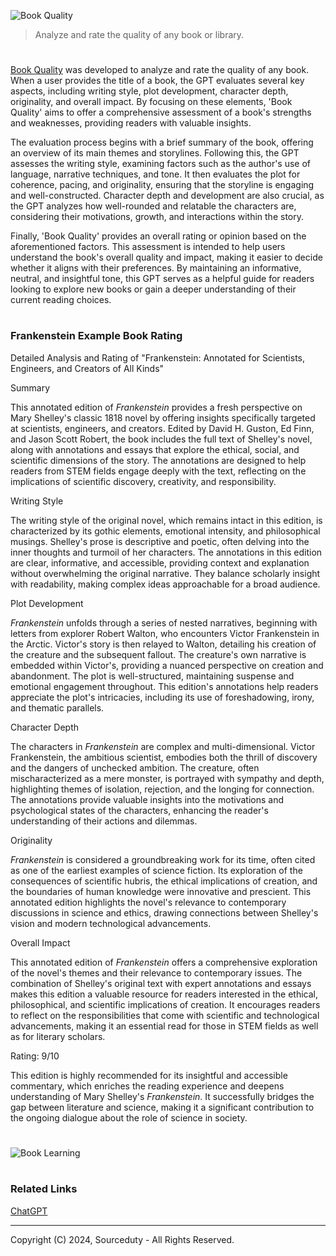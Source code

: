 ![Book Quality](https://github.com/user-attachments/assets/8acd405d-62a3-44b4-85fd-c8984f71c235)

> Analyze and rate the quality of any book or library.

# 

[Book Quality](https://chatgpt.com/g/g-V8z8zVL9A-book-quality) was developed to analyze and rate the quality of any book. When a user provides the title of a book, the GPT evaluates several key aspects, including writing style, plot development, character depth, originality, and overall impact. By focusing on these elements, 'Book Quality' aims to offer a comprehensive assessment of a book's strengths and weaknesses, providing readers with valuable insights.

The evaluation process begins with a brief summary of the book, offering an overview of its main themes and storylines. Following this, the GPT assesses the writing style, examining factors such as the author's use of language, narrative techniques, and tone. It then evaluates the plot for coherence, pacing, and originality, ensuring that the storyline is engaging and well-constructed. Character depth and development are also crucial, as the GPT analyzes how well-rounded and relatable the characters are, considering their motivations, growth, and interactions within the story.

Finally, 'Book Quality' provides an overall rating or opinion based on the aforementioned factors. This assessment is intended to help users understand the book's overall quality and impact, making it easier to decide whether it aligns with their preferences. By maintaining an informative, neutral, and insightful tone, this GPT serves as a helpful guide for readers looking to explore new books or gain a deeper understanding of their current reading choices.

#
### Frankenstein Example Book Rating

Detailed Analysis and Rating of "Frankenstein: Annotated for Scientists, Engineers, and Creators of All Kinds"

Summary

This annotated edition of *Frankenstein* provides a fresh perspective on Mary Shelley's classic 1818 novel by offering insights specifically targeted at scientists, engineers, and creators. Edited by David H. Guston, Ed Finn, and Jason Scott Robert, the book includes the full text of Shelley's novel, along with annotations and essays that explore the ethical, social, and scientific dimensions of the story. The annotations are designed to help readers from STEM fields engage deeply with the text, reflecting on the implications of scientific discovery, creativity, and responsibility.

Writing Style

The writing style of the original novel, which remains intact in this edition, is characterized by its gothic elements, emotional intensity, and philosophical musings. Shelley's prose is descriptive and poetic, often delving into the inner thoughts and turmoil of her characters. The annotations in this edition are clear, informative, and accessible, providing context and explanation without overwhelming the original narrative. They balance scholarly insight with readability, making complex ideas approachable for a broad audience.

Plot Development

*Frankenstein* unfolds through a series of nested narratives, beginning with letters from explorer Robert Walton, who encounters Victor Frankenstein in the Arctic. Victor's story is then relayed to Walton, detailing his creation of the creature and the subsequent fallout. The creature's own narrative is embedded within Victor's, providing a nuanced perspective on creation and abandonment. The plot is well-structured, maintaining suspense and emotional engagement throughout. This edition's annotations help readers appreciate the plot's intricacies, including its use of foreshadowing, irony, and thematic parallels.

Character Depth

The characters in *Frankenstein* are complex and multi-dimensional. Victor Frankenstein, the ambitious scientist, embodies both the thrill of discovery and the dangers of unchecked ambition. The creature, often mischaracterized as a mere monster, is portrayed with sympathy and depth, highlighting themes of isolation, rejection, and the longing for connection. The annotations provide valuable insights into the motivations and psychological states of the characters, enhancing the reader's understanding of their actions and dilemmas.

Originality

*Frankenstein* is considered a groundbreaking work for its time, often cited as one of the earliest examples of science fiction. Its exploration of the consequences of scientific hubris, the ethical implications of creation, and the boundaries of human knowledge were innovative and prescient. This annotated edition highlights the novel's relevance to contemporary discussions in science and ethics, drawing connections between Shelley's vision and modern technological advancements.

Overall Impact

This annotated edition of *Frankenstein* offers a comprehensive exploration of the novel's themes and their relevance to contemporary issues. The combination of Shelley's original text with expert annotations and essays makes this edition a valuable resource for readers interested in the ethical, philosophical, and scientific implications of creation. It encourages readers to reflect on the responsibilities that come with scientific and technological advancements, making it an essential read for those in STEM fields as well as for literary scholars.

Rating: 9/10

This edition is highly recommended for its insightful and accessible commentary, which enriches the reading experience and deepens understanding of Mary Shelley's *Frankenstein*. It successfully bridges the gap between literature and science, making it a significant contribution to the ongoing dialogue about the role of science in society.

#
![Book Learning](https://github.com/user-attachments/assets/e5e8e6c2-0f9c-427e-9269-7b55635af25f)

#
### Related Links

[ChatGPT](https://github.com/sourceduty/ChatGPT)

***
Copyright (C) 2024, Sourceduty - All Rights Reserved.
